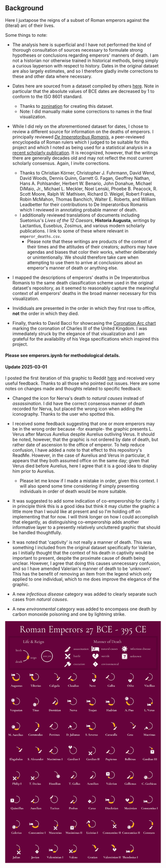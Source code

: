 ## Background

Here I juxtapose the reigns of a subset of Roman emperors against the (literal) arc of their lives.

Some things to note:

* The analysis here is superficial and I have not performed the kind of thorough consultation of sources necessary to formulate strong hypotheses or conclusions regarding emperors' manners of death. I am not a historian nor otherwise trained in historical methods, being simply a curious layperson with respect to history. Dates in the original dataset are also largely estimates, and so I therefore gladly invite corrections to these and other data where necessary.

* Dates here are sourced from a dataset compiled by others [here](https://github.com/zonination/emperors). Note in particular that the absolute values of BCE dates are decreased by 1 to conform to the ISO 8601 standard.
  - Thanks to [zonination](https://github.com/zonination) for creating this dataset.
  - Note: I did manually make some corrections to names in the final visualization.
 
* While I did rely on the aforementioned dataset for dates, I chose to review a different source for information on the deaths of emperors. I principally reviewed *[De Imperatoribus Romanis](https://isaw.nyu.edu/publications/awol-index/html/www.luc.edu/roman-emperors.html)*, a peer-reviewed encyclopedia of Roman rulers which I judged to be suitable for this project and which I noted as being used for a statistical analysis in a [recent scholarly publication](https://www.nature.com/articles/s41599-019-0366-y). It is recognized, however, that the writings there are generally decades old and may not reflect the most current scholarly consensus. Again, I invite corrections.

  - Thanks to Christian Körner, Christopher J. Fuhrmann, David Wend, David Woods, Dennis Quinn, Garrett G. Fagan, Geoffrey Nathan, Hans A. Pohlsander, Herbert W. Benario, John Donahue, Michael DiMaio, Jr., Michael L. Meckler, Noel Lenski, Phoebe B. Peacock, R. Scott Moore, Ralph W. Mathisen, Richard D. Weigel, Robert Frakes, Robin McMahon, Thomas Banchich, Walter E. Roberts, and William Leadbetter for their contributions to De Imperatoribus Romanis which I reviewed in annotating probable manner of death.
  - I additionally reviewed translations of documents including Suetonius's *Lives of the 12 Caesars*,  **Historia Augusta**, writings by Lactantius, Eusebius, Zosimus, and various modern scholarly publications. I link to some of these where relevant in `emperor_deaths.csv`.
    - Please note that these writings are products of the context of their times and the attitudes of their creators; authors may have agendas and biases that color their works, whether deliberately or unintentionally. We should therefore take care when attempting to use them to arrive at conclusions about an emperor's manner of death or anything else.

* I mapped the descriptions of emperors' deaths in De Imperatoribus Romanis to the same death classification scheme used in the original dataset's repository, as it seemed to reasonably capture the meaningful context of all emperors' deaths in the broad manner necessary for this visualization.

*  Invididuals are presented in the order in which they first rose to office, **not** the order in which they died.

* Finally, thanks to David Bacci for showcasing the [Coronation Arc chart](https://github.com/PBI-David/Deneb-Showcase/blob/main/Coronation%20Arc%20Chart/Thumbnail.png) marking the coronation of Charles III of the United Kingdom. I was immediately struck by the elegance of that visualization and I am grateful for the availability of his Vega specifications which inspired this project.

#### Please see emperors.ipynb for methodological details.

#### Update 2025-03-01
I posted the first iteration of this graphic to Reddit [here](https://www.reddit.com/r/dataisbeautiful/comments/1iw1qce/oc_visualizing_the_lifetimes_and_reigns_of_a/) and received very useful feedback. Thanks to all those who pointed out issues. Here are some notes on changes made and thoughts related to specific feedback: 

* Changed the icon for Nerva's death to *natural causes* instead of *assassination*. I did have the correct consensus manner of death recorded for Nerva, but placed the wrong icon when adding the iconography. Thanks to the user who spotted this.

* I received some feedback suggesting that one or more emperors may be in the wrong order because -for example- the graphic presents L. Verus after Marcus Aurelius despite Aurelius outliving Verus. It should be noted, however, that the graphic is not ordered by date of death, but rather date of ascension to the office of emperor. To help reduce confusion, I have added a note to that effect to this repository's ReadMe. However, in the case of Aurelius and Verus in particular, it appears that they both assumed office on the same day; given that Verus died before Aurelius, here I agree that it is a good idea to display him prior to Aurelius.
   - Please let me know if I made a mistake in order, given this context. I will also spend some time considering if simply presenting individuals in order of death would be more suitable. 

* It was suggested to add some indication of co-emperorship for clarity. I in principle think this is a good idea but think it may clutter the graphic a little more than I would like at present and so I'm holding off on implementing that for now. I will think longer on how I could accomplish that elegantly, as distinguishing co-emperorship adds another informative layer to a presently relatively uncluttered graphic that should be handled thoughtfully.

* It was noted that 'captivity' is not really a manner of death. This was something I included from the original dataset specifically for Valerian, as I initially thought that the context of his death in captivity would be important to present, despite the proximate cause of death being unclear. However, I agree that doing this causes unnecessary confusion, and so I have amended Valerian's manner of death to be 'unknown'. This has the benefit of removing an item from the legend which only applied to one individual, which to me does improve the elegance of the graphic.

* A new *infectious disease* category was added to clearly separate such cases from *natural causes*.
  
* A new *environmental* category was added to encompass one death by carbon monoxide poisoning and one by lightning strike. 

![Roman Emperors, 27 BCE - 395 CE](for_screens/emperors.png)
